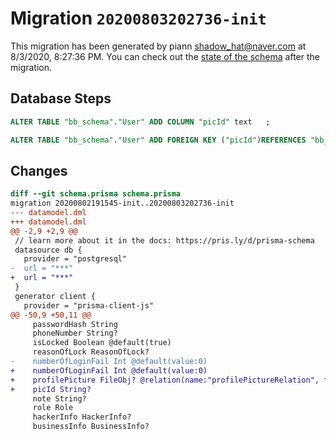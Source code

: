 # Migration `20200803202736-init`

This migration has been generated by piann <shadow_hat@naver.com> at 8/3/2020, 8:27:36 PM.
You can check out the [state of the schema](./schema.prisma) after the migration.

## Database Steps

```sql
ALTER TABLE "bb_schema"."User" ADD COLUMN "picId" text   ;

ALTER TABLE "bb_schema"."User" ADD FOREIGN KEY ("picId")REFERENCES "bb_schema"."FileObj"("id") ON DELETE SET NULL ON UPDATE CASCADE
```

## Changes

```diff
diff --git schema.prisma schema.prisma
migration 20200802191545-init..20200803202736-init
--- datamodel.dml
+++ datamodel.dml
@@ -2,9 +2,9 @@
 // learn more about it in the docs: https://pris.ly/d/prisma-schema
 datasource db {
   provider = "postgresql"
-  url = "***"
+  url = "***"
 }
 generator client {
   provider = "prisma-client-js"
@@ -50,9 +50,11 @@
     passwordHash String
     phoneNumber String?
     isLocked Boolean @default(true)
     reasonOfLock ReasonOfLock?
-    numberOfLoginFail Int @default(value:0)    
+    numberOfLoginFail Int @default(value:0)
+    profilePicture FileObj? @relation(name:"profilePictureRelation", fields: [picId], references: [id])
+    picId String?
     note String?
     role Role
     hackerInfo HackerInfo?
     businessInfo BusinessInfo?
```


